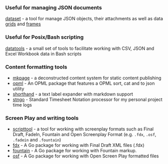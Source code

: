 
### Useful for managing JSON documents

[dataset](https://caltechlibrary.github.io/dataset/) - a tool for manage JSON objects, their attachments as well as data [grids](https://caltechlibrary.github.io/dataset/docs/grid.html) and [frames](https://caltechlibrary.github.io/dataset/docs/frames.html)


### Useful for Posix/Bash scripting

[datatools](https://caltechlibrary.github.io/datatools/) - a small set of tools to facilitate working with CSV, JSON and Excel Workbook data in Bash scripts

### Content formatting tools

+ [mkpage](https://caltechlibrary.github.io/mkpage/) - a deconstructed content system for static content publishing
+ [opml](/opml/) - An OPML package that features a OPML sort, cat and to json utility
+ [shorthand](/shorthand/) - a text label expander with markdown support
+ [stngo](/stngo/) - Standard Timesheet Notation processor for my personal project time logs

### Screen Play and writing tools

+ [scripttool](https://rsdoiel.github.io/scripttool/) - a tool for working with screenplay formats such as Final Draft, FadeIn, Fountain and Open Screenplay Format (e.g. `.fdx`, `.osf`, `.fadein` and `.fountain`)
+ [fdx](https://rsdoiel.github.io/fdx/) - A Go package for working with Final Draft XML files (.fdx)
+ [fountain](https://rsdoiel.github.io/foutnain/) - A Go package for working with Fountain markup.
+ [osf](https://rsdoiel.github.io/osf/) - A Go package for working with Open Screen Play formatted files



